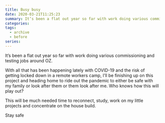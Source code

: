 ```yaml
---
title: Busy busy
date: 2020-03-21T11:25:23
summary: It’s been a flat out year so far with work doing various commissioning and testing jobs around OZ. With all that has been happening lately with COVID-19, lockdowns and essential workers to keep it all ticking along.
categories:
tags:
  - archive
  - before
series:
---
```


It’s been a flat out year so far with work doing various commissioning and testing jobs around OZ. 

 With all that has been happening lately with COVID-19 and the risk of getting locked down in a remote workers camp, I’ll be finishing up on this project and heading home to ride out the pandemic to either be safe with my family or look after them or them look after me. Who knows how this will play out? 
 
 This will be much needed time to reconnect, study, work on my little projects and concentrate on the house build. 
 
 Stay safe